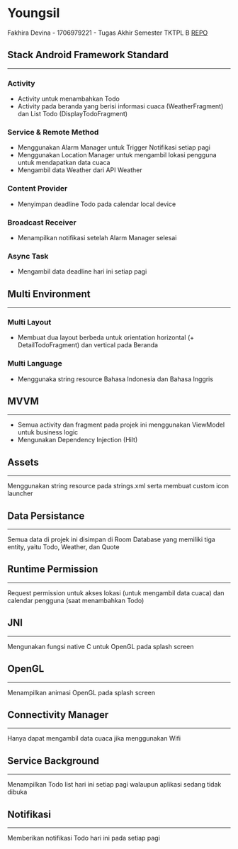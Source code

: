 # Youngsil
Fakhira Devina - 1706979221 - Tugas Akhir Semester TKTPL B
[REPO](https://github.com/hiradevina/uas-1706979221)

## Stack Android Framework Standard
---
### Activity
- Activity untuk menambahkan Todo
- Activity pada beranda yang berisi informasi cuaca (WeatherFragment) dan List Todo (DisplayTodoFragment)

### Service & Remote Method
- Menggunakan Alarm Manager untuk Trigger Notifikasi setiap pagi
- Menggunakan Location Manager untuk mengambil lokasi pengguna untuk mendapatkan data cuaca
- Mengambil data Weather dari API Weather

### Content Provider
- Menyimpan deadline Todo pada calendar local device

### Broadcast Receiver
- Menampilkan notifikasi setelah Alarm Manager selesai

### Async Task
- Mengambil data deadline hari ini setiap pagi

## Multi Environment
---
### Multi Layout
- Membuat dua layout berbeda untuk orientation horizontal (+ DetailTodoFragment) dan vertical pada Beranda

### Multi Language
- Menggunaka string resource Bahasa Indonesia dan Bahasa Inggris

## MVVM
---
- Semua activity dan fragment pada projek ini menggunakan ViewModel untuk business logic
- Mengunakan Dependency Injection (Hilt)

## Assets
---
Menggunakan string resource pada strings.xml serta membuat custom icon launcher

## Data Persistance
---
Semua data di projek ini disimpan di Room Database yang memiliki tiga entity, yaitu Todo, Weather, dan Quote

## Runtime Permission
---
Request permission untuk akses lokasi (untuk mengambil data cuaca) dan calendar pengguna (saat menambahkan Todo)

## JNI
---
Mengunakan fungsi native C untuk OpenGL pada splash screen

## OpenGL
---
Menampilkan animasi OpenGL pada splash screen

## Connectivity Manager
---
Hanya dapat mengambil data cuaca jika menggunakan Wifi

## Service Background
---
Menampilkan Todo list hari ini setiap pagi walaupun aplikasi sedang tidak dibuka

## Notifikasi
---
Memberikan notifikasi Todo hari ini pada setiap pagi